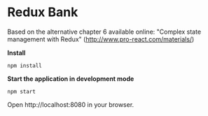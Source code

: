 Redux Bank
============

Based on the alternative chapter 6 available online: "Complex state management with Redux" (http://www.pro-react.com/materials/)

**Install**
```
npm install
```

**Start the application in development mode**
```
npm start
```

Open http://localhost:8080 in your browser.
